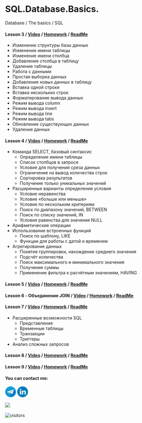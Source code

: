 # SQL.Database.Basics.
Database / The basics / SQL

#### Lesson 3 / [Video]() / [Homework](https://github.com/Mybono/SQL.Database.Basics./blob/main/lesson3.md) / [ReadMe](https://docs.google.com/document/d/1BzlsgcwrzI0epqYkaQXpmpyNwBDy_a-kGU5MHKUm64s/edit#)
  + Изменение структуры базы данных 
  + Изменение имени таблицы
  + Изменение имени столбца
  + Добавление столбца в таблицу
  + Удаление таблицы
  + Работа с данными
  + Простая выборка данных
  + Добавление новых данных в таблицу
  + Вставка одной строки
  + Вставка нескольких строк
  + Форматирование вывода данных
  + Режим вывода column
  + Режим вывода insert
  + Режим вывода line
  + Режим вывода tabs
  + Обновление существующих данных
  + Удаление данных
#### Lesson 4 / [Video]() / [Homework](https://github.com/Mybono/SQL.Database.Basics./blob/main/lesson4.md) / [ReadMe](https://docs.google.com/document/d/1BzlsgcwrzI0epqYkaQXpmpyNwBDy_a-kGU5MHKUm64s/edit#)
- Команда SELECT, базовый синтаксис
  + Определение имени таблицы
  + Список столбцов в запросе
  + Условие для получения среза данных
  + Ограничение на вывод количества строк
  + Сортировка результатов
  + Получение только уникальных значений
- Расширенные варианты определения условия
  - Условие неравенства
  - Условие «больше или меньше»
  - Условие по нескольким критериям
  - Поиск по диапазону значений, BETWEEN
  - Поиск по списку значений, IN
  - Условия равенства для значения NULL
- Арифметические операции
- Использование встроенных функций
  - Поиск по шаблону, LIKE
  - Функции для работы с датой и временем
- Агрегирование данных
  - Понятие группировки, нахождение среднего значения
  - Подсчёт количества
  - Поиск максимального и минимального значения
  - Получение суммы
  - Применение фильтра к расчётным значениям, HAVING

#### Lesson 5 / [Video]() / [Homework](https://github.com/Mybono/SQL.Database.Basics./blob/main/lesson5.md) / [ReadMe](https://docs.google.com/document/d/1BzlsgcwrzI0epqYkaQXpmpyNwBDy_a-kGU5MHKUm64s/edit#)
#### Lesson 6 - Объединение JOIN / [Video](https://youtu.be/fsEur5eIGN4) / [Homework](https://github.com/Mybono/SQL.Database.Basics./blob/main/lesson6.md) / [ReadMe](https://docs.google.com/document/d/1R5iV11UctEf_cthAd4lJPcDtelGjVlCTbtbyf6r0nQk/edit#heading=h.gjdgxs)
#### Lesson 7 / [Video]() / [Homework]() / [ReadMe](https://docs.google.com/document/d/1BzlsgcwrzI0epqYkaQXpmpyNwBDy_a-kGU5MHKUm64s/edit#)
- Расширенные возможности SQL
  - Представления
  - Временные таблицы
  - Транзакции
  - Триггеры
- Анализ сложных запросов
#### Lesson 8 / [Video]() / [Homework]() / [ReadMe](https://docs.google.com/document/d/1BzlsgcwrzI0epqYkaQXpmpyNwBDy_a-kGU5MHKUm64s/edit#)
#### Lesson 9 / [Video]() / [Homework]() / [ReadMe](https://docs.google.com/document/d/1BzlsgcwrzI0epqYkaQXpmpyNwBDy_a-kGU5MHKUm64s/edit#)



#### You can contact me:
[![telegram][logotelegram]][telegram]
[![linkedin][logolinkedin]][linkedin]

![]( "wp")

![visitors](https://visitor-badge.glitch.me/badge?page_id=https://github.com/Mybono/SQL.Database.Basics)


[telegram]: https://t.me/def4get
[logotelegram]: https://github.com/Mybono/Mybono/blob/main/assets/telegran%2035%20px.png
[linkedin]: http://linkedin.com/def-say-hello
[logolinkedin]: https://github.com/Mybono/Mybono/blob/main/assets/linedin%2035px.png
[linkedin]: https://github.com/Mybono/Mybono/blob/main/assets/linkedin.png
